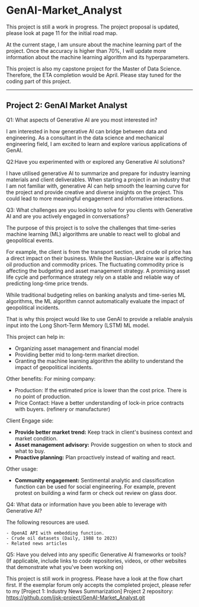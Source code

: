 # GenAI-Market_Analyst
This project is still a work in progress. 
The project proposal is updated, please look at page 11 for the initial road map. 

At the current stage, I am unsure about the machine learning part of the project. Once the accuracy is higher than 70%, I will update more information about the machine learning algorithm and its hyperparameters.

This project is also my capstone project for the Master of Data Science.
Therefore, the ETA completion would be April. 
Please stay tuned for the coding part of this project. 

----
Project 2: GenAI Market Analyst
----
Q1: What aspects of Generative AI are you most interested in?

I am interested in how generative AI can bridge between data and engineering. As a consultant in the data science and mechanical engineering field, I am excited to learn and explore various applications of GenAI. 

Q2:Have you experimented with or explored any Generative AI solutions?

I have utilised generative AI to summarize and prepare for industry learning materials and client deliverables. When starting a project in an industry that I am not familiar with, generative AI can help smooth the learning curve for the project and provide creative and diverse insights on the project. This could lead to more meaningful engagement and informative interactions.

Q3: What challenges are you looking to solve for you clients with Generative AI and are you actively engaged in conversations?

The purpose of this project is to solve the challenges that time-series machine learning (ML) algorithms are unable to react well to global and geopolitical events.

For example, the client is from the transport section, and crude oil price has a direct impact on their business. While the Russian-Ukraine war is affecting oil production and commodity prices. The fluctuating commodity price is affecting the budgeting and asset management strategy.  A promising asset life cycle and performance strategy rely on a stable and reliable way of predicting long-time price trends.

While traditional budgeting relies on banking analysts and time-series ML algorithms, the ML algorithm cannot automatically evaluate the impact of geopolitical incidents.

That is why this project would like to use GenAI to provide a reliable analysis input into the Long Short-Term Memory (LSTM) ML model.

This project can help in:
- Organizing asset management and financial model
- Providing better mid to long-term market direction.
- Granting the machine learning algorithm the ability to understand the impact of geopolitical incidents.

Other benefits:
For mining company:
- Production: If the estimated price is lower than the cost price. There is no point of production.
- Price Contact: Have a better understanding of lock-in price contracts with buyers. (refinery or manufacturer)

Client Engage side:
- **Provide better market trend:** Keep track in client's business context and market condition.
- **Asset management advisory:** Provide suggestion on when to stock and what to buy.
- **Proactive planning:** Plan proactively instead of waiting and react.

Other usage:
- **Community engagement:** Sentimental analytic and classification function can be used for social engineering. For example, prevent protest on building a wind farm or check out review on glass door.


Q4: What data or information have you been able to leverage with Generative AI?

The following resources are used.

    - OpenAI API with embedding function.
    - Crude oil datasets (Daily, 1988 to 2023)
    - Related news articles


Q5: Have you delved into any specific Generative AI frameworks or tools? (If applicable, include links to code repositories, videos, or other websites that demonstrate what you've been working on)

This project is still work in progress. Please have a look at the flow chart first. If the exemplar forum only accepts the completed project, please refer to my [Project 1: Industry News Summarization]
Project 2 repository: https://github.com/jjsk-project/GenAI-Market_Analyst.git
